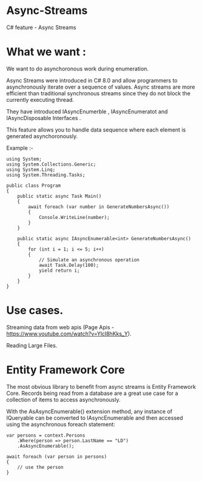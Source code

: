 # Async-Streams
C# feature - Async Streams 

# What we want :

We want to do asynchoronous work during enumeration.


Async Streams were introduced in C# 8.0 and allow programmers to asynchronously iterate over a sequence of values. Async streams are more efficient than traditional synchronous streams since they do not block the currently executing thread.

They have introduced IAsyncEnumerble<T> , IAsyncEnumeratot<T> and IAsyncDisposable Interfaces .

This feature allows you to handle data sequence where each element is generated asynchoronously.

Example :-

```
using System;
using System.Collections.Generic;
using System.Linq;
using System.Threading.Tasks;

public class Program
{
    public static async Task Main()
    {
        await foreach (var number in GenerateNumbersAsync())
        {
            Console.WriteLine(number);
        }
    }

    public static async IAsyncEnumerable<int> GenerateNumbersAsync()
    {
        for (int i = 1; i <= 5; i++)
        {
            // Simulate an asynchronous operation
            await Task.Delay(100);
            yield return i;
        }
    }
}
```
# Use cases.

Streaming data from web apis (Page Apis - https://www.youtube.com/watch?v=Ylcl8hKks_Y).

Reading Large Files.


# Entity Framework Core

The most obvious library to benefit from async streams is Entity Framework Core. Records being read from a database are a great use case for a collection of items to access asynchronously.

With the AsAsyncEnumerable() extension method, any instance of IQueryable<T> can be converted to IAsyncEnumerable<T> and then accessed using the asynchronous foreach statement:
```
var persons = context.Persons
    .Where(person => person.LastName == "LD")
    .AsAsyncEnumerable();
 
await foreach (var person in persons)
{
    // use the person
}
```

